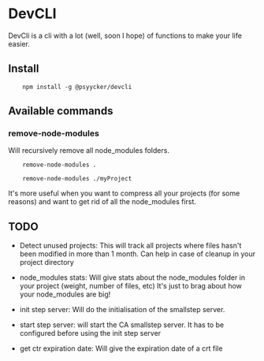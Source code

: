 # DevCLI
DevCli is a cli with a lot (well, soon I hope) of functions to make your life easier.

## Install

```shell script
    npm install -g @psyycker/devcli
```

## Available commands

### remove-node-modules

Will recursively remove all node_modules folders.

```shell script
    remove-node-modules .
```


```shell script
    remove-node-modules ./myProject
```

It's more useful when you want to compress all your projects (for some reasons) and want to get rid of all the
node_modules first.

## TODO
- Detect unused projects: This will track all projects where files hasn't been modified in more than 1 month. Can 
help in case of cleanup in your project directory

- node_modules stats: Will give stats about the node_modules folder in your project (weight, number of files, etc)
It's just to brag about how your node_modules are big!

- init step server: Will do the initialisation of the smallstep server.

- start step server: will start the CA smallstep server. It has to be configured before using the init step server

- get ctr expiration date: Will give the expiration date of a crt file
